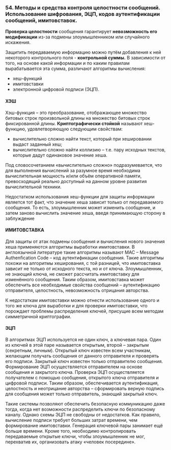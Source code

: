 ### 54. Методы и средства контроля целостности сообщений. Использование шифрования, ЭЦП, кодов аутентификации сообщений,  имитовставок.

**Проверка целостности** сообщения гарантирует **невозможность его модификации** из-за подмены злоумышленником или случайного искажения.

Защитить передаваемую информацию можно путём добавления к ней некоторого контрольного поля - **контрольной суммы.**
 В зависимости от того, на основе какой информации и по каким правилам вырабатывается эта сумма, различают алгоритмы вычисления:
* хеш-функций
* имитовставки 
* электронной цифровой подписи (ЭЦП).

#### ХЭШ
Хэш-функция – это преобразование, отображающее множество битовых строк произвольной длины на множество битовых строк фиксированной длины.
**Криптографически стойкой** называют хеш-функцию, удовлетворяющую следующим свойствам:
- вычислительно сложно найти текст, который при хешировании выдаст заданный хеш;
- вычислительно сложно найти коллизию – т.е. пару исходных текстов, которые дадут одинаковое значение хеша. 

Под словосочетанием «вычислительно сложно» подразумевается, что для выполнения вычислений за разумное время необходима вычислительная мощность и/или объём оперативной памяти, превосходящий реально доступный на данном уровне развития вычислительной техники.

Недостатком использования хеш-функции для защиты информации является тот факт, что значение хеша зависит только от передаваемого сообщения. То есть, злоумышленник может изменить сообщение, и затем заново вычислить значение хеша, введя принимающую сторону в заблуждение

#### ИМИТОВСТАВКА
Для защиты от атак подмены сообщения и вычисления нового значения хеша применяются алгоритмы выработки имитовставки. 
В англоязычной литературе такие алгоритмы называют MAC – Message Authenfication Code – код аутентификации сообщения. 
Такие алгоритмы похожи на алгоритмы хеширования, с той разницей, что имитовставка зависит не только от исходного текста, но и от ключа.
Злоумышленник, не знающий ключа, не сможет рассчитать имитовставку для изменённого сообщения.
Таким образом, имитовставка может обеспечить все необходимые свойства сообщений – аутентификацию отправителя, целостность, невозможность отрицания авторства.

К недостаткам имитовставки можно отнести использование одного и того же ключа для выработки и для проверки имитовставки, что порождает проблемы распределения ключей, присущие всем методам симметричной криптографии.

#### ЭЦП
В алгоритмах ЭЦП используется не один ключ, а ключевая пара.
Один из ключей в этой паре называется открытым, второй – закрытым (секретным, личным). 
Открытый ключ известен всем участникам, желающим получать сообщения от данного отправителя и проверять его подписи. 
Закрытый ключ известен только отправителю сообщения.
Формирование ЭЦП осуществляется отправителем на основе сообщения и закрытого ключа.
Проверка ЭЦП осуществляется получателем с помощью сообщения, открытого ключа отправителя и цифровой подписи. 
Таким образом, обеспечивается аутентификация, целостность и неотрицание авторства – сформировать верную подпись для сообщения может только отправитель, знающий закрытый ключ.

Такие системы позволяют обеспечить безопасную коммуникацию даже тогда, когда нет возможности распределить ключи по безопасному каналу. Однако схемы ЭЦП не свободны от недостатков. 
Как правило, вычисление подписи требует больших затрат времени, чем формирование имитовставки.
Генерация ключевой пары занимает ещё больше времени. 
Кроме того, необходимо контролировать передаваемые открытые ключи, чтобы злоумышленник не мог, перехватив их, организовать атаку «человек посередине».
